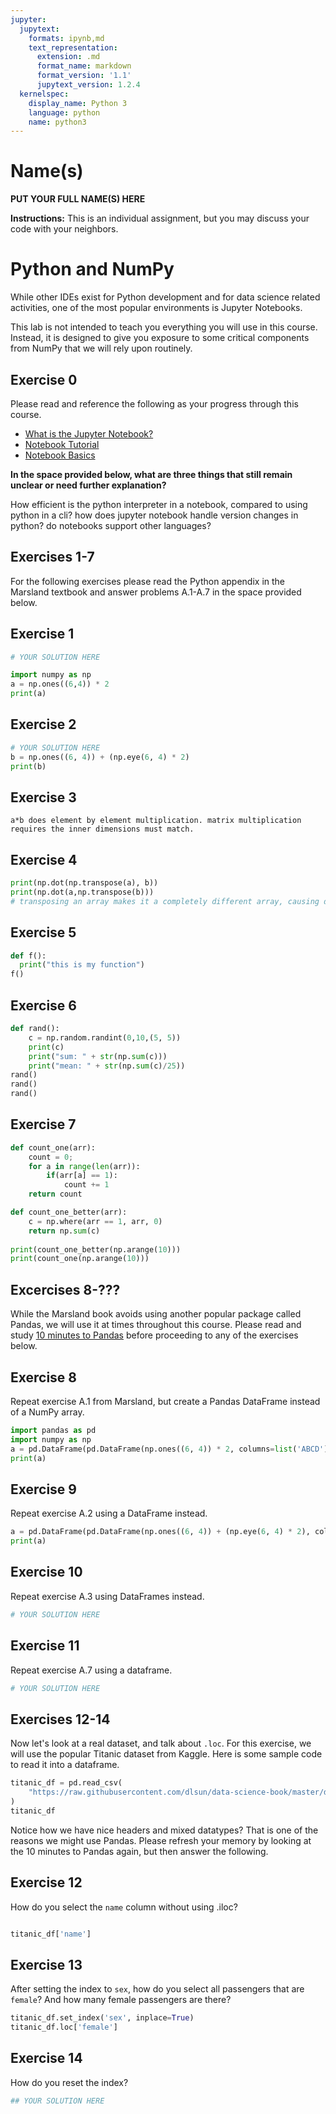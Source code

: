 ```yaml
---
jupyter:
  jupytext:
    formats: ipynb,md
    text_representation:
      extension: .md
      format_name: markdown
      format_version: '1.1'
      jupytext_version: 1.2.4
  kernelspec:
    display_name: Python 3
    language: python
    name: python3
---
```


# Name(s)
**PUT YOUR FULL NAME(S) HERE**


**Instructions:** This is an individual assignment, but you may discuss your code with your neighbors.


# Python and NumPy

While other IDEs exist for Python development and for data science related activities, one of the most popular environments is Jupyter Notebooks.

This lab is not intended to teach you everything you will use in this course. Instead, it is designed to give you exposure to some critical components from NumPy that we will rely upon routinely.

## Exercise 0
Please read and reference the following as your progress through this course. 

* [What is the Jupyter Notebook?](https://nbviewer.jupyter.org/github/jupyter/notebook/blob/master/docs/source/examples/Notebook/What%20is%20the%20Jupyter%20Notebook.ipynb#)
* [Notebook Tutorial](https://www.datacamp.com/community/tutorials/tutorial-jupyter-notebook)
* [Notebook Basics](https://nbviewer.jupyter.org/github/jupyter/notebook/blob/master/docs/source/examples/Notebook/Notebook%20Basics.ipynb)

**In the space provided below, what are three things that still remain unclear or need further explanation?**


How efficient is the python interpreter in a notebook, compared to using python in a cli? how does jupyter notebook handle version changes in python? do notebooks support other languages?


## Exercises 1-7
For the following exercises please read the Python appendix in the Marsland textbook and answer problems A.1-A.7 in the space provided below.


## Exercise 1

```python
# YOUR SOLUTION HERE

import numpy as np
a = np.ones((6,4)) * 2
print(a)
```

## Exercise 2

```python
# YOUR SOLUTION HERE
b = np.ones((6, 4)) + (np.eye(6, 4) * 2)
print(b)

```

## Exercise 3

```
a*b does element by element multiplication. matrix multiplication requires the inner dimensions must match.
```

## Exercise 4

```python
print(np.dot(np.transpose(a), b))
print(np.dot(a,np.transpose(b)))
# transposing an array makes it a completely different array, causing different operations for each cell
```

## Exercise 5

```python
def f():
  print("this is my function")
f()
```

## Exercise 6

```python
def rand():
    c = np.random.randint(0,10,(5, 5))
    print(c)
    print("sum: " + str(np.sum(c)))
    print("mean: " + str(np.sum(c)/25))
rand()
rand()
rand()
```

## Exercise 7

```python
def count_one(arr):
    count = 0;
    for a in range(len(arr)):
        if(arr[a] == 1):
            count += 1
    return count

def count_one_better(arr):
    c = np.where(arr == 1, arr, 0)
    return np.sum(c)
    
print(count_one_better(np.arange(10)))
print(count_one(np.arange(10)))
```

## Excercises 8-???
While the Marsland book avoids using another popular package called Pandas, we will use it at times throughout this course. Please read and study [10 minutes to Pandas](https://pandas.pydata.org/pandas-docs/stable/getting_started/10min.html) before proceeding to any of the exercises below.


## Exercise 8
Repeat exercise A.1 from Marsland, but create a Pandas DataFrame instead of a NumPy array.

```python
import pandas as pd
import numpy as np
a = pd.DataFrame(pd.DataFrame(np.ones((6, 4)) * 2, columns=list('ABCD')))
print(a)
```

## Exercise 9
Repeat exercise A.2 using a DataFrame instead.

```python
a = pd.DataFrame(pd.DataFrame(np.ones((6, 4)) + (np.eye(6, 4) * 2), columns=list('ABCD')))
print(a)
```

## Exercise 10
Repeat exercise A.3 using DataFrames instead.

```python
# YOUR SOLUTION HERE
```

## Exercise 11
Repeat exercise A.7 using a dataframe.

```python
# YOUR SOLUTION HERE
```

## Exercises 12-14
Now let's look at a real dataset, and talk about ``.loc``. For this exercise, we will use the popular Titanic dataset from Kaggle. Here is some sample code to read it into a dataframe.

```python
titanic_df = pd.read_csv(
    "https://raw.githubusercontent.com/dlsun/data-science-book/master/data/titanic.csv"
)
titanic_df
```

Notice how we have nice headers and mixed datatypes? That is one of the reasons we might use Pandas. Please refresh your memory by looking at the 10 minutes to Pandas again, but then answer the following.


## Exercise 12
How do you select the ``name`` column without using .iloc?

```python

titanic_df['name']
```

## Exercise 13
After setting the index to ``sex``, how do you select all passengers that are ``female``? And how many female passengers are there?

```python
titanic_df.set_index('sex', inplace=True)
titanic_df.loc['female']
```

## Exercise 14
How do you reset the index?

```python
## YOUR SOLUTION HERE
```

```python

```
